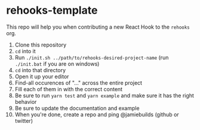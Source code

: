 # rehooks-template

This repo will help you when contributing a new React Hook to the `rehooks` org.

1. Clone this repository
1. `cd` into it
1. Run `./init.sh ../path/to/rehooks-desired-project-name` (run `./init.bat` if you are on windows)
1. `cd` into that directory
1. Open it up your editor
1. Find-all occurences of "..." across the entire project
1. Fill each of them in with the correct content
1. Be sure to run `yarn test` and `yarn example` and make sure it has the right behavior
1. Be sure to update the documentation and example
1. When you're done, create a repo and ping @jamiebuilds (github or twitter)
